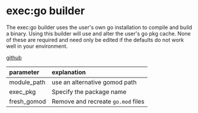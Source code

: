 # exec:go builder

The exec:go builder uses the user's own go installation to compile and build a binary. Using this builder will use and alter the user's go pkg cache. None of these are required and need only be edited if the defaults do not work well in your environment.

[github](https://github.com/ipfs/testground/blob/master/pkg/build/golang/exec.go#L28)

| parameter | explanation |
| :--- | :--- |
| module\_path | use an alternative gomod path |
| exec\_pkg | Specify the package name |
| fresh\_gomod | Remove and recreate `go.mod` files |

